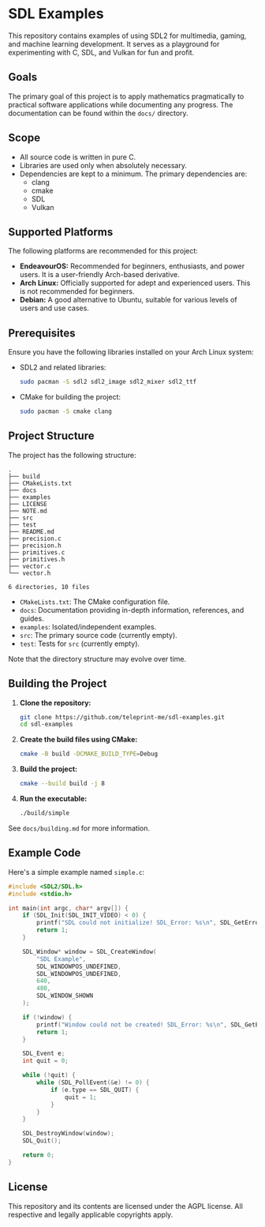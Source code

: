 # SDL Examples

This repository contains examples of using SDL2 for multimedia, gaming, and machine learning
development. It serves as a playground for experimenting with C, SDL, and Vulkan for fun and profit.

## Goals

The primary goal of this project is to apply mathematics pragmatically to practical software
applications while documenting any progress. The documentation can be found within the `docs/`
directory.

## Scope

- All source code is written in pure C.
- Libraries are used only when absolutely necessary.
- Dependencies are kept to a minimum. The primary dependencies are:
  - clang
  - cmake
  - SDL
  - Vulkan

## Supported Platforms

The following platforms are recommended for this project:

- **EndeavourOS:** Recommended for beginners, enthusiasts, and power users. It is a user-friendly
  Arch-based derivative.
- **Arch Linux:** Officially supported for adept and experienced users. This is not recommended for
  beginners.
- **Debian:** A good alternative to Ubuntu, suitable for various levels of users and use cases.

## Prerequisites

Ensure you have the following libraries installed on your Arch Linux system:

- SDL2 and related libraries:

  ```sh
  sudo pacman -S sdl2 sdl2_image sdl2_mixer sdl2_ttf
  ```

- CMake for building the project:

  ```sh
  sudo pacman -S cmake clang
  ```

## Project Structure

The project has the following structure:

```
.
├── build
├── CMakeLists.txt
├── docs
├── examples
├── LICENSE
├── NOTE.md
├── src
├── test
├── README.md
├── precision.c
├── precision.h
├── primitives.c
├── primitives.h
├── vector.c
└── vector.h

6 directories, 10 files
```

- `CMakeLists.txt`: The CMake configuration file.
- `docs`: Documentation providing in-depth information, references, and guides.
- `examples`: Isolated/independent examples.
- `src`: The primary source code (currently empty).
- `test`: Tests for `src` (currently empty).

Note that the directory structure may evolve over time.

## Building the Project

1. **Clone the repository:**

   ```sh
   git clone https://github.com/teleprint-me/sdl-examples.git
   cd sdl-examples
   ```

2. **Create the build files using CMake:**

   ```sh
   cmake -B build -DCMAKE_BUILD_TYPE=Debug
   ```

3. **Build the project:**

   ```sh
   cmake --build build -j 8
   ```

4. **Run the executable:**
   ```sh
   ./build/simple
   ```

See `docs/building.md` for more information.

## Example Code

Here's a simple example named `simple.c`:

```c
#include <SDL2/SDL.h>
#include <stdio.h>

int main(int argc, char* argv[]) {
    if (SDL_Init(SDL_INIT_VIDEO) < 0) {
        printf("SDL could not initialize! SDL_Error: %s\n", SDL_GetError());
        return 1;
    }

    SDL_Window* window = SDL_CreateWindow(
        "SDL Example",
        SDL_WINDOWPOS_UNDEFINED,
        SDL_WINDOWPOS_UNDEFINED,
        640,
        480,
        SDL_WINDOW_SHOWN
    );

    if (!window) {
        printf("Window could not be created! SDL_Error: %s\n", SDL_GetError());
        return 1;
    }

    SDL_Event e;
    int quit = 0;

    while (!quit) {
        while (SDL_PollEvent(&e) != 0) {
            if (e.type == SDL_QUIT) {
                quit = 1;
            }
        }
    }

    SDL_DestroyWindow(window);
    SDL_Quit();

    return 0;
}
```

## License

This repository and its contents are licensed under the AGPL license. All respective and legally
applicable copyrights apply.
